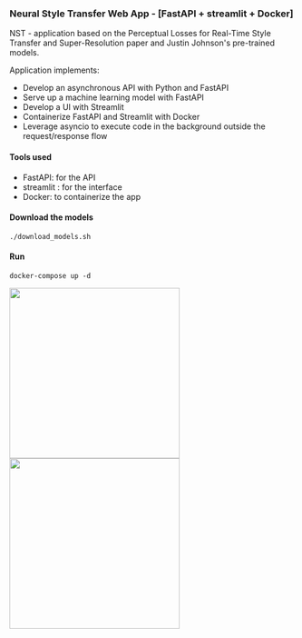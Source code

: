 ### Neural Style Transfer Web App - [FastAPI + streamlit + Docker]

NST - application based on the Perceptual Losses for Real-Time Style Transfer and Super-Resolution paper and Justin Johnson's pre-trained models.

Application implements:

* Develop an asynchronous API with Python and FastAPI
* Serve up a machine learning model with FastAPI
* Develop a UI with Streamlit
* Containerize FastAPI and Streamlit with Docker
* Leverage asyncio to execute code in the background outside the request/response flow

#### Tools used
- FastAPI: for the API
- streamlit : for the interface
- Docker: to containerize the app

#### Download the models
```
./download_models.sh
```

#### Run
```
docker-compose up -d
```

<div class="col">
<div class="row">
<img  src="https://cs.stanford.edu/people/jcjohns/eccv16/style_results/starry_256_28_mine.jpg" width="300"/> 
<img  src="https://cs.stanford.edu/people/jcjohns/eccv16/style_results/starry_256_26_mine.jpg" width="300"/> 
</div>
</div>
